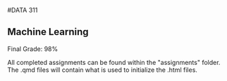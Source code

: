 #DATA 311
## Machine Learning

Final Grade: 98%

All completed assignments can be found within the "assignments" folder. The .qmd files will contain what is used to initialize the .html files.
